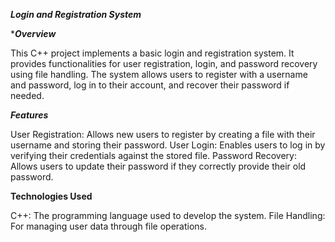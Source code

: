 *******Login and Registration System*******


******Overview*****


This C++ project implements a basic login and registration system. It provides functionalities for user registration, login, and password recovery using file handling. The system allows users to register with a username and password, log in to their account, and recover their password if needed.


*****Features*****


User Registration: Allows new users to register by creating a file with their username and storing their password.
User Login: Enables users to log in by verifying their credentials against the stored file.
Password Recovery: Allows users to update their password if they correctly provide their old password.



****Technologies Used****


C++: The programming language used to develop the system.
File Handling: For managing user data through file operations.
